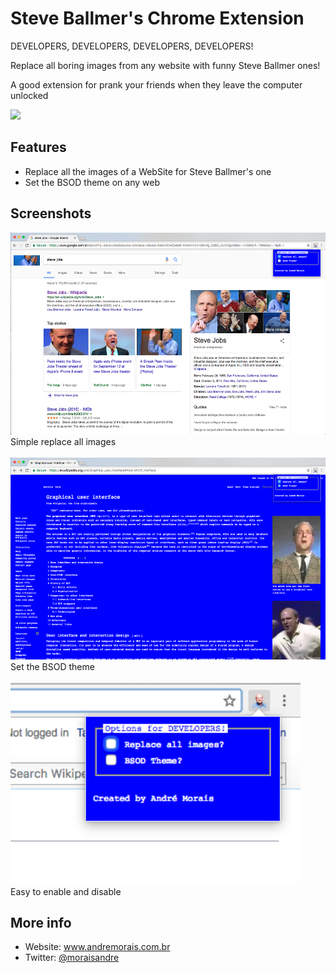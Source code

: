 # Steve Ballmer's Chrome Extension

DEVELOPERS, DEVELOPERS, DEVELOPERS, DEVELOPERS!
 
Replace all boring images from any website with funny Steve Ballmer ones!

A good extension for prank your friends when they leave the computer unlocked

<img src="icons/icon128.png">

## Features
- Replace all the images of a WebSite for Steve Ballmer's one
- Set the BSOD theme on any web

## Screenshots
<picture>
<img src="images/screenshots/screenshot-1.png" height="323px">
</br>
<label>Simple replace all images</label>
</picture>
</br></br>

<picture>
<img src="images/screenshots/screenshot-2.png" height="323px">
</br>
<label>Set the BSOD theme</label>
</picture>
</br></br>

<picture>
<img src="images/screenshots/screenshot-3.png" height="323px">
</br>
<label>Easy to enable and disable</label>
</picture>

## More info
- Website: www.andremorais.com.br
- Twitter: <a href="https://twitter.com/moraisandre">@moraisandre</a>